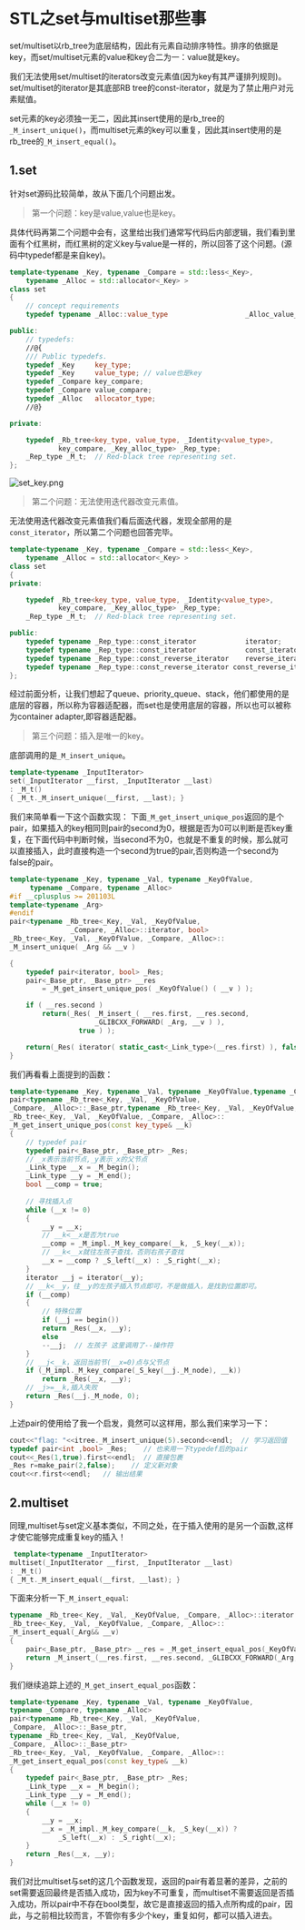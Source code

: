 
# STL之set与multiset那些事
set/multiset以rb_tree为底层结构，因此有元素自动排序特性。排序的依据是key，而set/multiset元素的value和key合二为一：value就是key。


我们无法使用set/multiset的iterators改变元素值(因为key有其严谨排列规则)。
set/multiset的iterator是其底部RB tree的const-iterator，就是为了禁止用户对元素赋值。

set元素的key必须独一无二，因此其insert使用的是rb_tree的`_M_insert_unique()`，而multiset元素的key可以重复，因此其insert使用的是rb_tree的`_M_insert_equal()`。


## 1.set

针对set源码比较简单，故从下面几个问题出发。


> 第一个问题：key是value,value也是key。


具体代码再第二个问题中会有，这里给出我们通常写代码后内部逻辑，我们看到里面有个红黑树，而红黑树的定义key与value是一样的，所以回答了这个问题。(源码中typedef都是来自key)。

```cpp
template<typename _Key, typename _Compare = std::less<_Key>,
    typename _Alloc = std::allocator<_Key> >
class set
{
    // concept requirements
    typedef typename _Alloc::value_type                   _Alloc_value_type;

public:
    // typedefs:
    //@{
    /// Public typedefs.
    typedef _Key     key_type;
    typedef _Key     value_type; // value也是key
    typedef _Compare key_compare;
    typedef _Compare value_compare;
    typedef _Alloc   allocator_type;
    //@}

private:

    typedef _Rb_tree<key_type, value_type, _Identity<value_type>,
            key_compare, _Key_alloc_type> _Rep_type;
    _Rep_type _M_t;  // Red-black tree representing set.
};
```

![set_key.png](https://raw.githubusercontent.com/Light-City/cloudimg/master/set_key.png)

> 第二个问题：无法使用迭代器改变元素值。

无法使用迭代器改变元素值我们看后面迭代器，发现全部用的是`const_iterator`，所以第二个问题也回答完毕。

```cpp
template<typename _Key, typename _Compare = std::less<_Key>,
    typename _Alloc = std::allocator<_Key> >
class set
{
private:

    typedef _Rb_tree<key_type, value_type, _Identity<value_type>,
            key_compare, _Key_alloc_type> _Rep_type;
    _Rep_type _M_t;  // Red-black tree representing set.

public:
    typedef typename _Rep_type::const_iterator            iterator;
    typedef typename _Rep_type::const_iterator            const_iterator;
    typedef typename _Rep_type::const_reverse_iterator    reverse_iterator;
    typedef typename _Rep_type::const_reverse_iterator const_reverse_iterator;
};
```

经过前面分析，让我们想起了queue、priority_queue、stack，他们都使用的是底层的容器，所以称为容器适配器，而set也是使用底层的容器，所以也可以被称为container adapter,即容器适配器。

> 第三个问题：插入是唯一的key。

底部调用的是`_M_insert_unique`。
```cpp
template<typename _InputIterator>
set(_InputIterator __first, _InputIterator __last)
: _M_t()
{ _M_t._M_insert_unique(__first, __last); }
```

我们来简单看一下这个函数实现：
下面`_M_get_insert_unique_pos`返回的是个pair，如果插入的key相同则pair的second为0，根据是否为0可以判断是否key重复，在下面代码中判断时候，当second不为0，也就是不重复的时候，那么就可以直接插入，此时直接构造一个second为true的pair,否则构造一个second为false的pair。

```cpp
template<typename _Key, typename _Val, typename _KeyOfValue,
	 typename _Compare, typename _Alloc>
#if __cplusplus >= 201103L
template<typename _Arg>
#endif
pair<typename _Rb_tree<_Key, _Val, _KeyOfValue,
		       _Compare, _Alloc>::iterator, bool>
_Rb_tree<_Key, _Val, _KeyOfValue, _Compare, _Alloc>::
_M_insert_unique( _Arg && __v )

{
	typedef pair<iterator, bool> _Res;
	pair<_Base_ptr, _Base_ptr> __res
		= _M_get_insert_unique_pos( _KeyOfValue() ( __v ) );

	if ( __res.second )
		return(_Res( _M_insert_( __res.first, __res.second,
					 _GLIBCXX_FORWARD( _Arg, __v ) ),
			     true ) );

	return(_Res( iterator( static_cast<_Link_type>(__res.first) ), false ) );
}

```

我们再看看上面提到的函数：
```cpp
template<typename _Key, typename _Val, typename _KeyOfValue,typename _Compare, typename _Alloc>
pair<typename _Rb_tree<_Key, _Val, _KeyOfValue,
_Compare, _Alloc>::_Base_ptr,typename _Rb_tree<_Key, _Val, _KeyOfValue,Compare, _Alloc>::_Base_ptr>
_Rb_tree<_Key, _Val, _KeyOfValue, _Compare, _Alloc>::
_M_get_insert_unique_pos(const key_type& __k)
{
    // typedef pair
    typedef pair<_Base_ptr, _Base_ptr> _Res;
    // _x表示当前节点,_y表示_x的父节点
    _Link_type __x = _M_begin();
    _Link_type __y = _M_end();
    bool __comp = true;
    
    // 寻找插入点
    while (__x != 0)
    {
        __y = __x;
        // __k<__x是否为true
        __comp = _M_impl._M_key_compare(__k, _S_key(__x));
        // __k<__x就往左孩子查找，否则右孩子查找
        __x = __comp ? _S_left(__x) : _S_right(__x);
    }
    iterator __j = iterator(__y);
    // __k<__y，往__y的左孩子插入节点即可，不是做插入，是找到位置即可。
    if (__comp)
    {
        // 特殊位置
        if (__j == begin())
        return _Res(__x, __y);
        else
        --__j;  // 左孩子 这里调用了--操作符
    }
    // __j<__k，返回当前节(__x=0)点与父节点
    if (_M_impl._M_key_compare(_S_key(__j._M_node), __k))
        return _Res(__x, __y);
    // _j>=__k,插入失败
    return _Res(__j._M_node, 0);
}
```


上述pair的使用给了我一个启发，竟然可以这样用，那么我们来学习一下：
```cpp
cout<<"flag: "<<itree._M_insert_unique(5).second<<endl;  // 学习返回值
typedef pair<int ,bool> _Res;    // 也来用一下typedef后的pair
cout<<_Res(1,true).first<<endl;  // 直接包裹
_Res r=make_pair(2,false);    // 定义新对象
cout<<r.first<<endl;   // 输出结果
```


## 2.multiset
同理,multiset与set定义基本类似，不同之处，在于插入使用的是另一个函数,这样才使它能够完成重复key的插入！

```cpp
 template<typename _InputIterator>
multiset(_InputIterator __first, _InputIterator __last)
: _M_t()
{ _M_t._M_insert_equal(__first, __last); }
```
下面来分析一下`_M_insert_equal`:

```cpp
typename _Rb_tree<_Key, _Val, _KeyOfValue, _Compare, _Alloc>::iterator
_Rb_tree<_Key, _Val, _KeyOfValue, _Compare, _Alloc>::
_M_insert_equal(_Arg&& __v)
{
    pair<_Base_ptr, _Base_ptr> __res = _M_get_insert_equal_pos(_KeyOfValue()(__v));
    return _M_insert_(__res.first, __res.second, _GLIBCXX_FORWARD(_Arg, __v));
}
```

我们继续追踪上述的`_M_get_insert_equal_pos`函数：

```cpp
template<typename _Key, typename _Val, typename _KeyOfValue,
typename _Compare, typename _Alloc>
pair<typename _Rb_tree<_Key, _Val, _KeyOfValue,
_Compare, _Alloc>::_Base_ptr,
typename _Rb_tree<_Key, _Val, _KeyOfValue,
_Compare, _Alloc>::_Base_ptr>
_Rb_tree<_Key, _Val, _KeyOfValue, _Compare, _Alloc>::
_M_get_insert_equal_pos(const key_type& __k)
{
    typedef pair<_Base_ptr, _Base_ptr> _Res;
    _Link_type __x = _M_begin();
    _Link_type __y = _M_end();
    while (__x != 0)
    {
        __y = __x;
        __x = _M_impl._M_key_compare(__k, _S_key(__x)) ?
            _S_left(__x) : _S_right(__x);
    }
    return _Res(__x, __y);
}
```
我们对比multiset与set的这几个函数发现，返回的pair有着显著的差异，之前的set需要返回最终是否插入成功，因为key不可重复，而multiset不需要返回是否插入成功，所以pair中不存在bool类型，故它是直接返回的插入点所构成的pair，因此，与之前相比较而言，不管你有多少个key，重复如何，都可以插入进去。

